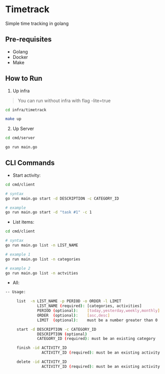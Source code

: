 # Timetrack 

Simple time tracking in golang

## Pre-requisites

- Golang
- Docker
- Make

## How to Run

1. Up infra

> You can run without infra with flag -lite=true

```bash
cd infra/timetrack

make up
```

2. Up Server

```bash
cd cmd/server

go run main.go
```

## CLI Commands

- Start activity:

```bash
cd cmd/client

# syntax
go run main.go start -d DESCRIPTION -c CATEGORY_ID

# example
go run main.go start -d "task #1" -c 1 
```

- List items:

```bash
cd cmd/client

# syntax
go run main.go list -n LIST_NAME

# example 1
go run main.go list -n categories

# example 2
go run main.go list -n actvities
```

- All:

```bash
-- Usage:

     list  -n LIST_NAME -p PERIOD -o ORDER -l LIMIT
              LIST_NAME (required): [categories, activities]
              PERIOD (optional):    [today,yesterday,weekly,monthly]
              ORDER  (optional):    [asc,desc]
              LIMIT  (optional):    must be a number greater than 0

     start -d DESCRIPTION -c CATEGORY_ID
              DESCRIPTION (optional)
              CATEGORY_ID (required): must be an existing category

     finish -id ACTIVITY_ID
                ACTIVITY_ID (required): must be an existing activity

     delete -id ACTIVITY_ID
                ACTIVITY_ID (required): must be an existing activity
```
